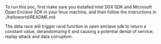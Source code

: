 To run this poc, first make sure you installed Intel SGX SDK and Microsoft Open Enclave SDK in your linux machine, and then follow the instructions in ./helloworld/README.md

The data race will trigger rand function in open enclave sdk to return a constant value, derandomizing it and causing a potential denial of service, replay attack and data corruption.
